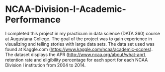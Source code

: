 # NCAA-Division-I-Academic-Performance
I completed this project in my practicum in data science (DATA 360) course at Augustana College. The goal of the project was to gain experience in visualizing and telling stories with large data sets. The data set used was found at Kaggle.com (https://www.kaggle.com/ncaa/academic-scores). The dataset displays the APR (http://www.ncaa.org/about/what-apr), retention rate and eligibility percentage for each sport for each NCAA Division I institution from 2004 to 2014.
